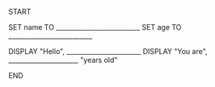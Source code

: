 START

SET name TO __________________________
SET age TO __________________________

DISPLAY "Hello", _______________________
DISPLAY "You are", _____________________, "years old"

END